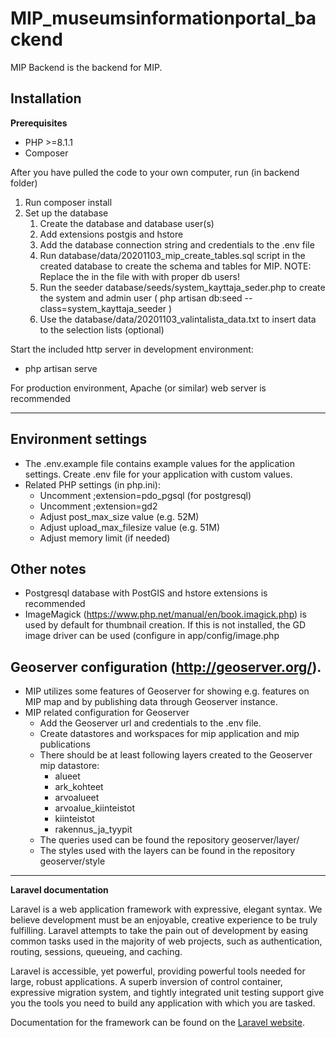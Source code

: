 # MIP_museumsinformationportal_backend

MIP Backend is the backend for MIP.

## Installation

**Prerequisites**
- PHP >=8.1.1
- Composer


After you have pulled the code to your own computer, run (in backend folder)

1. Run composer install
2. Set up the database
    1. Create the database and database user(s)
    2. Add extensions postgis and hstore
    3. Add the database connection string and credentials to the .env file
    4. Run database/data/20201103_mip_create_tables.sql script in the created database to create the schema and tables for MIP. NOTE: Replace the <user> in the file with with proper db users!
    5. Run the seeder database/seeds/system_kayttaja_seder.php to create the system and admin user ( php artisan db:seed --class=system_kayttaja_seeder )
    6. Use the database/data/20201103_valintalista_data.txt to insert data to the selection lists (optional)

Start the included http server in development environment:
* php artisan serve


For production environment, Apache (or similar) web server is recommended

---

## Environment settings

* The .env.example file contains example values for the application settings. Create .env file for your application with custom values.
* Related PHP settings (in php.ini):
    * Uncomment ;extension=pdo_pgsql (for postgresql)
    * Uncomment ;extension=gd2
    * Adjust post_max_size value (e.g. 52M)
    * Adjust upload_max_filesize value (e.g. 51M)
    * Adjust memory limit (if needed)


## Other notes

* Postgresql database with PostGIS and hstore extensions is recommended
* ImageMagick (https://www.php.net/manual/en/book.imagick.php) is used by default for thumbnail creation. If this is not installed, the GD image driver can be used (configure in app/config/image.php


## Geoserver configuration (http://geoserver.org/).

* MIP utilizes some features of Geoserver for showing e.g. features on MIP map and by publishing data through Geoserver instance.
* MIP related configuration for Geoserver
    * Add the Geoserver url and credentials to the .env file.
    * Create datastores and workspaces for mip application and mip publications
    * There should be at least following layers created to the Geoserver mip datastore:
        * alueet
        * ark_kohteet
        * arvoalueet
        * arvoalue_kiinteistot
        * kiinteistot
        * rakennus_ja_tyypit
    * The queries used can be found the repository geoserver/layer/
    * The styles used with the layers can be found in the repository geoserver/style


---

**Laravel documentation**

Laravel is a web application framework with expressive, elegant syntax. We believe development must be an enjoyable, creative experience to be truly fulfilling. Laravel attempts to take the pain out of development by easing common tasks used in the majority of web projects, such as authentication, routing, sessions, queueing, and caching.

Laravel is accessible, yet powerful, providing powerful tools needed for large, robust applications. A superb inversion of control container, expressive migration system, and tightly integrated unit testing support give you the tools you need to build any application with which you are tasked.

Documentation for the framework can be found on the [Laravel website](http://laravel.com/docs).
